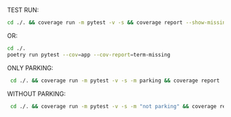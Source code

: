 TEST RUN:
```bash 
cd ./. && coverage run -m pytest -v -s && coverage report --show-missing
```
OR:
```bash
cd ./.
poetry run pytest --cov=app --cov-report=term-missing
```
ONLY PARKING:
```bash
 cd ./. && coverage run -m pytest -v -s -m parking && coverage report 
```

WITHOUT PARKING:
```bash
 cd ./. && coverage run -m pytest -v -s -m "not parking" && coverage report

```